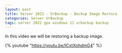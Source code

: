 ```yaml
---
layout: post
title: Server 2022 - UrBackup - Backup Image Restore
categories: Server UrBackup
tags: server 2022 gpo windows 11 urbackup backup
---
```

In this video we will be restoring a backup image.

{% youtube "https://youtu.be/ICxtXohdmG4" %}
